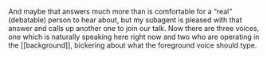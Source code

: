 And maybe that answers much more than is comfortable for a “real” (debatable) person to hear about, but my subagent is pleased with that answer and calls up another one to join our talk. Now there are three voices, one which is naturally speaking here right now and two who are operating in the [[background]], bickering about what the foreground voice should type. 